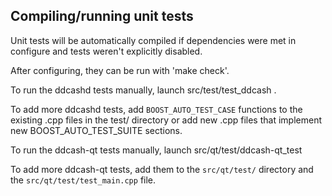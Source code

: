 Compiling/running unit tests
------------------------------------

Unit tests will be automatically compiled if dependencies were met in configure
and tests weren't explicitly disabled.

After configuring, they can be run with 'make check'.

To run the ddcashd tests manually, launch src/test/test_ddcash .

To add more ddcashd tests, add `BOOST_AUTO_TEST_CASE` functions to the existing
.cpp files in the test/ directory or add new .cpp files that
implement new BOOST_AUTO_TEST_SUITE sections.

To run the ddcash-qt tests manually, launch src/qt/test/ddcash-qt_test

To add more ddcash-qt tests, add them to the `src/qt/test/` directory and
the `src/qt/test/test_main.cpp` file.
